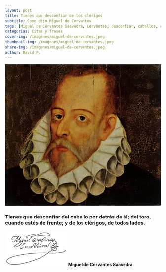 ```yaml
---
layout: post
title: Tienes que desconfiar de los clérigos
subtitle: Como dijo Miguel de Cervantes
tags: [Miguel de Cervantes Saavedra, Cervantes, desconfiar, caballos, clerigos, iglesia, curas]
categorias: Citas y frases
cover-img: /imagenes/miguel-de-cervantes.jpeg
thumbnail-img: /imagenes/miguel-de-cervantes.jpeg
share-img: /imagenes/miguel-de-cervantes.jpeg
author: David P.
---
```


![Miguel de Cervantes Saavedra](/imagenes/miguel-de-cervantes.jpeg "Miguel de Cervantes Saavedra")

### Tienes que desconfiar del caballo por detrás de él; del toro, cuando estés de frente; y de los clérigos, de todos lados. 

![Firma Miguel de Cervantes Saavedra](/imagenes/firma-cervantes.png "Firma de don Miguel de Cervantes Saavedra")
**Miguel de Cervantes Saavedra**
